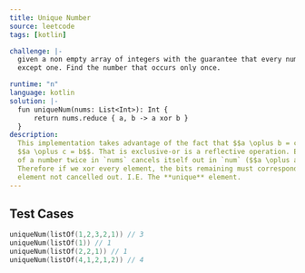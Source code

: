 ```yaml
---
title: Unique Number
source: leetcode
tags: [kotlin]

challenge: |-
  given a non empty array of integers with the guarantee that every number occurs twice
  except one. Find the number that occurs only once.

runtime: "n"
language: kotlin
solution: |-
  fun uniqueNum(nums: List<Int>): Int {
      return nums.reduce { a, b -> a xor b }
  }
description:
  This implementation takes advantage of the fact that $$a \oplus b = c$$ and
  $$a \oplus c = b$$. That is exclusive-or is a reflective operation. Each occurence
  of a number twice in `nums` cancels itself out in `num` ($$a \oplus a = 0$$).
  Therefore if we xor every element, the bits remaining must correspond to the only
  element not cancelled out. I.E. The **unique** element.
---
```


## Test Cases
```kotlin
uniqueNum(listOf(1,2,3,2,1)) // 3
uniqueNum(listOf(1)) // 1
uniqueNum(listOf(2,2,1)) // 1
uniqueNum(listOf(4,1,2,1,2)) // 4
```
